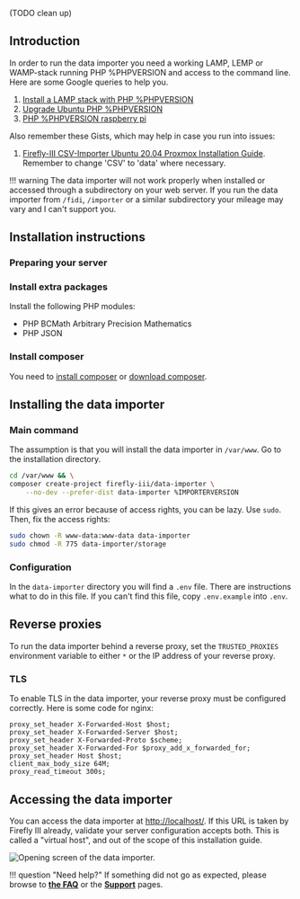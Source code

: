 (TODO clean up)

## Introduction

In order to run the data importer you need a working LAMP, LEMP or WAMP-stack running PHP %PHPVERSION and access to the command line. Here are some Google queries to help you.

1. [Install a LAMP stack with PHP %PHPVERSION](https://www.google.com/search?q=lamp+stack+php+%PHPVERSION)
2. [Upgrade Ubuntu PHP %PHPVERSION](https://www.google.com/search?q=upgrade+ubuntu+php+%PHPVERSION)
3. [PHP %PHPVERSION raspberry pi](https://www.google.nl/search?q=PHP+%PHPVERSION+raspberry+pi)

Also remember these Gists, which may help in case you run into issues:

1. [Firefly-III CSV-Importer Ubuntu 20.04 Proxmox Installation Guide](https://gist.github.com/Engr-AllanG/e87f827092e3a6b876b912cd897428ae). Remember to change 'CSV' to 'data' where necessary.

!!! warning
The data importer will not work properly when installed or accessed through a subdirectory on your web server. If you run the data importer from `/fidi`, `/importer` or a similar subdirectory your mileage may vary and I can't support you.

## Installation instructions

### Preparing your server

### Install extra packages

Install the following PHP modules:

* PHP BCMath Arbitrary Precision Mathematics
* PHP JSON

### Install composer

You need to [install composer](https://getcomposer.org/doc/00-intro.md) or [download composer](https://getcomposer.org/download/).

## Installing the data importer

### Main command

The assumption is that you will install the data importer in `/var/www`. Go to the installation directory.

```bash
cd /var/www && \
composer create-project firefly-iii/data-importer \
    --no-dev --prefer-dist data-importer %IMPORTERVERSION
```

If this gives an error because of access rights, you can be lazy. Use `sudo`. Then, fix the access rights:

```bash   
sudo chown -R www-data:www-data data-importer
sudo chmod -R 775 data-importer/storage
```

### Configuration

In the `data-importer` directory you will find a `.env` file. There are instructions what to do in this file. If you can't find this file, copy `.env.example` into `.env`.

## Reverse proxies

To run the data importer behind a reverse proxy, set the `TRUSTED_PROXIES` environment variable to either `*` or the IP address of your reverse proxy.

### TLS

To enable TLS in the data importer, your reverse proxy must be configured correctly. Here is some code for nginx:

```
proxy_set_header X-Forwarded-Host $host;
proxy_set_header X-Forwarded-Server $host;
proxy_set_header X-Forwarded-Proto $scheme;
proxy_set_header X-Forwarded-For $proxy_add_x_forwarded_for;
proxy_set_header Host $host;
client_max_body_size 64M;
proxy_read_timeout 300s;
```

## Accessing the data importer

You can access the data importer at [http://localhost/](http://localhost/). If this URL is taken by Firefly III already, validate your server configuration accepts both. This is called a "virtual host", and out of the scope of this installation guide.

![Opening screen of the data importer.](images/opening.png)

!!! question "Need help?"
If something did not go as expected, please browse to **[the FAQ](../faq/index.md)** or the **[Support](../support/index.md)** pages.
